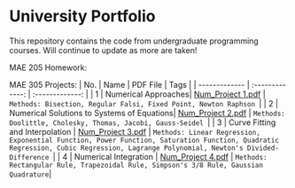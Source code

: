 # University Portfolio
This repository contains the code from undergraduate programming courses. Will continue to update as more are taken!

MAE 205 Homework:

MAE 305 Projects:
| No. | Name | PDF File | Tags |
| ------------- | :-------------: | :-------------: |
| 1 | Numerical Approaches| [Num_Project 1.pdf](https://github.com/Ammo59/Portfolio/files/10283947/Num_Project.1.pdf)
| ```Methods: Bisection, Regular Falsi, Fixed Point, Newton Raphson ```|
| 2 | Numerical Solutions to Systems of Equations| [Num_Project 2.pdf](https://github.com/Ammo59/Portfolio/files/10283974/Num_Project.2_.Numerical.Solutions.to.Systems.of.Equations.pdf)
 | ```Methods: Doolittle, Cholesky, Thomas, Jacobi, Gauss-Seidel ```|
| 3 | Curve Fitting and Interpolation | [Num_Project 3.pdf](https://github.com/Ammo59/Portfolio/files/10283985/Num_Project.3_.Curve.Fitting.and.Interpolation.pdf)
| ```Methods: Linear Regression, Exponential Function, Power Function, Saturation Function, Quadratic Regression, Cubic Regression, Lagrange Polynomial, Newton's Divided-Difference ```|
| 4 | Numerical Integration | [Num_Project 4.pdf](https://github.com/Ammo59/Portfolio/files/10283992/Project.4_.Numerical.Integration.pdf)
| ```Methods: Rectangular Rule, Trapezoidal Rule, Simpson's 3/8 Rule, Gaussian Quadrature```|

